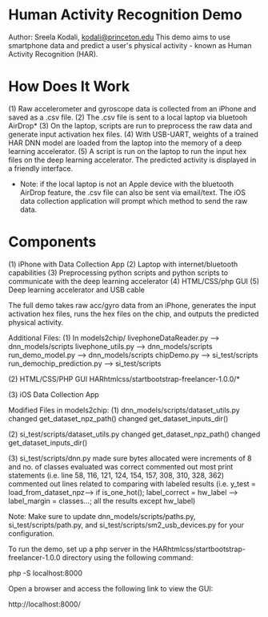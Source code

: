 # Human Activity Recognition Demo
Author: Sreela Kodali, kodali@princeton.edu
This demo aims to use smartphone data and predict a user's physical activity - known as Human Activity Recognition (HAR).

# How Does It Work
(1) Raw accelerometer and gyroscope data is collected from an iPhone and saved as a .csv file.
(2) The .csv file is sent to a local laptop via bluetooh AirDrop*
(3) On the laptop, scripts are run to preprocess the raw data and generate input activation hex files.
(4) With USB-UART, weights of a trained HAR DNN model are loaded from the laptop into the memory of a deep learning accelerator.
(5) A script is run on the laptop to run the input hex files on the deep learning accelerator. The predicted activity is displayed in a friendly interface.
* Note: if the local laptop is not an Apple device with the bluetooth AirDrop feature, the .csv file can also be sent via email/text. The iOS data collection application will prompt which method to send the raw data.

# Components
(1) iPhone with Data Collection App
(2) Laptop with internet/bluetooth capabilities
(3) Preprocessing python scripts and python scripts to communicate with the deep learning accelerator
(4) HTML/CSS/php GUI
(5) Deep learning accelerator and USB cable


The full demo takes raw acc/gyro data from an iPhone, generates the input activation hex files, runs the hex files on the chip, and outputs the predicted physical activity.

Additional Files:
(1) In models2chip/
livephoneDataReader.py —> dnn_models/scripts
livephone_utils.py  —> dnn_models/scripts
run_demo_model.py  —> dnn_models/scripts
chipDemo.py  —> si_test/scripts
run_demochip_prediction.py  —> si_test/scripts

(2) HTML/CSS/PHP GUI
HARhtmlcss/startbootstrap-freelancer-1.0.0/*

(3) iOS Data Collection App

Modified Files in models2chip:
(1) dnn_models/scripts/dataset_utils.py
changed get_dataset_npz_path()
changed get_dataset_inputs_dir()

(2) si_test/scripts/dataset_utils.py
changed get_dataset_npz_path()
changed get_dataset_inputs_dir()

(3) si_test/scripts/dnn.py
made sure bytes allocated were increments of 8 and no. of classes evaluated was correct
commented out most print statements (i.e. line 58, 116, 121, 124, 154, 157, 308, 310, 328, 362)
commented out lines related to comparing with labeled results (i.e. y_test = load_from_dataset_npz—> if is_one_hot();
label_correct = hw_label —> label_margin = classes…; all the results except hw_label)

Note: Make sure to update dnn_models/scripts/paths.py, si_test/scripts/path.py, and si_test/scripts/sm2_usb_devices.py
for your configuration.

To run the demo, set up a php server in the HARhtmlcss/startbootstrap-freelancer-1.0.0 directory using the following command:

  php -S localhost:8000

Open a browser and access the following link to view the GUI:

  http://localhost:8000/

